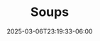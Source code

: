 ---
weight: 999
title: "Soups"
description: ""
icon: "article"
date: "2025-03-06T23:19:33-06:00"
lastmod: "2025-03-06T23:19:33-06:00"
draft: false
toc: true
---